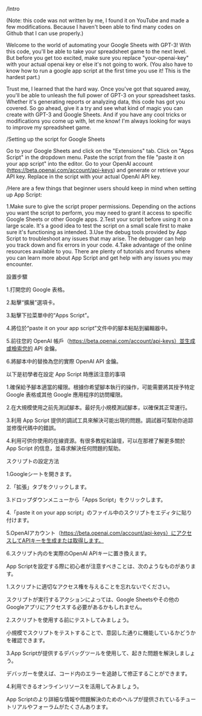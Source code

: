 /Intro

 (Note: this code was not written by me, I found it on YouTube and made a few modifications. 
 Because I haven't been able to find many codes on Github that I can use properly.)
 
Welcome to the world of automating your Google Sheets with GPT-3!
With this code, you'll be able to take your spreadsheet game to the next level.
But before you get too excited, make sure you replace "your-openai-key" with your actual openai key or else it's not going to work.
(You also have to know how to run a google app script at the first time you use it! This is the hardest part.)

Trust me, I learned that the hard way.
Once you've got that squared away, you'll be able to unleash the full power of GPT-3 on your spreadsheet tasks.
Whether it's generating reports or analyzing data, this code has got you covered.
So go ahead, give it a try and see what kind of magic you can create with GPT-3 and Google Sheets.
And if you have any cool tricks or modifications you come up with, let me know!
I'm always looking for ways to improve my spreadsheet game.


/Setting up the script for Google Sheets

Go to your Google Sheets and click on the "Extensions" tab.
Click on "Apps Script" in the dropdown menu.
Paste the script from the file "paste it on your app script" into the editor.
Go to your OpenAI account (https://beta.openai.com/account/api-keys) and generate or retrieve your API key.
Replace <Your-OPENAI-KEY> in the script with your actual OpenAI API key.


/Here are a few things that beginner users should keep in mind when setting up App Script:

1.Make sure to give the script proper permissions. Depending on the actions you want the script to perform, you may need to grant it access to specific Google Sheets or other Google apps.
2.Test your script before using it on a large scale. It's a good idea to test the script on a small scale first to make sure it's functioning as intended.
3.Use the debug tools provided by App Script to troubleshoot any issues that may arise. The debugger can help you track down and fix errors in your code.
4.Take advantage of the online resources available to you. There are plenty of tutorials and forums where you can learn more about App Script and get help with any issues you may encounter.




設置步驟
 
1.打開您的 Google 表格。
 
2.點擊“擴展”選項卡。
 
3.點擊下拉菜單中的“Apps Script”。
 
4.將位於“paste it on your app script”文件中的腳本粘貼到編輯器中。
 
5.前往您的 OpenAI 帳戶（https://beta.openai.com/account/api-keys）並生成或檢索您的 API 金鑰。
 
6.將腳本中的<Your-OPENAI-KEY>替換為您的實際 OpenAI API 金鑰。

 
以下是初學者在設定 App Script 時應該注意的事項

1.確保給予腳本適當的權限。根據你希望腳本執行的操作，可能需要將其授予特定 Google 表格或其他 Google 應用程序的訪問權限。
 
2.在大規模使用之前先測試腳本。最好先小規模測試腳本，以確保其正常運行。
 
3.利用 App Script 提供的調試工具來解決可能出現的問題。調試器可幫助你追踪並修復代碼中的錯誤。
 
4.利用可供你使用的在線資源。有很多教程和論壇，可以在那裡了解更多關於 App Script 的信息，並尋求解決任何問題的幫助。




スクリプトの設定方法
 
1.Googleシートを開きます。
 
2.「拡張」タブをクリックします。
 
3.ドロップダウンメニューから「Apps Script」をクリックします。
 
4.「paste it on your app script」のファイル中のスクリプトをエディタに貼り付けます。
 
5.OpenAIアカウント（https://beta.openai.com/account/api-keys）にアクセスしてAPIキーを生成または取得します。
 
6.スクリプト内の<Your-OPENAI-KEY>を実際のOpenAI APIキーに置き換えます。

 
App Scriptを設定する際に初心者が注意すべきことは、次のようなものがあります。

1.スクリプトに適切なアクセス権を与えることを忘れないでください。
 
  スクリプトが実行するアクションによっては、Google Sheetsやその他のGoogleアプリにアクセスする必要があるかもしれません。
 
2.スクリプトを使用する前にテストしてみましょう。
 
  小規模でスクリプトをテストすることで、意図した通りに機能しているかどうかを確認できます。
 
3.App Scriptが提供するデバッグツールを使用して、起きた問題を解決しましょう。
 
  デバッガーを使えば、コード内のエラーを追跡して修正することができます。
 
4.利用できるオンラインリソースを活用してみましょう。
 
  App Scriptのより詳細な情報や問題解決のためのヘルプが提供されているチュートリアルやフォーラムがたくさんあります。
